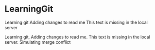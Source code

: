 # LearningGit

Learning git
Adding changes to read me
This text is missing in the local server


Learning git,
Adding changes to read me.
This text is missing in the local server.
Simulating merge conflict

